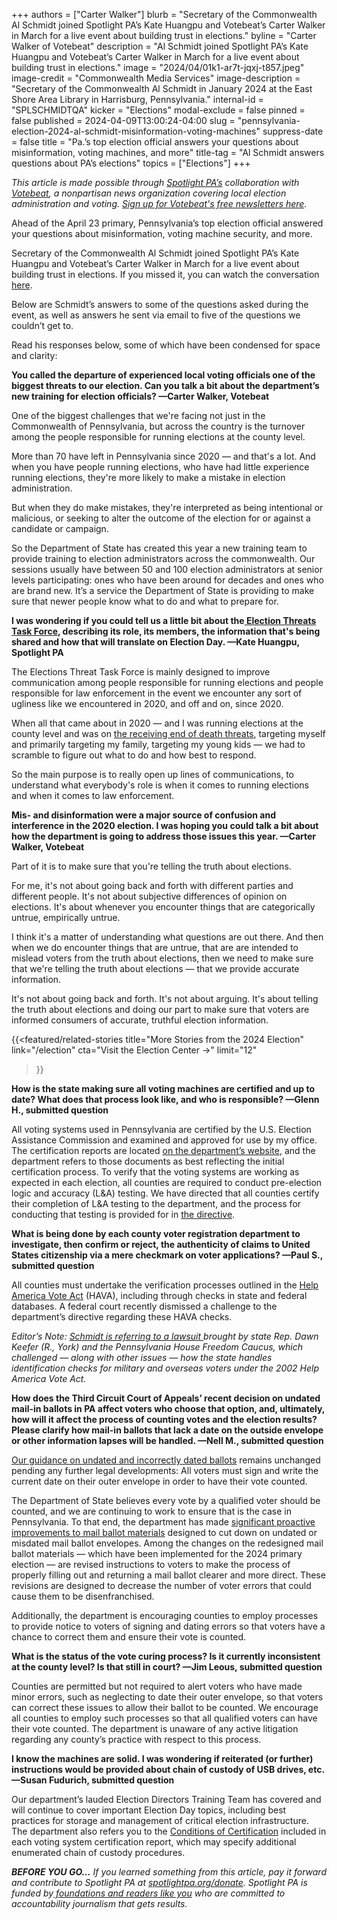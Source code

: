 +++
authors = ["Carter Walker"]
blurb = "Secretary of the Commonwealth Al Schmidt joined Spotlight PA’s Kate Huangpu and Votebeat’s Carter Walker in March for a live event about building trust in elections."
byline = "Carter Walker of Votebeat"
description = "Al Schmidt joined Spotlight PA’s Kate Huangpu and Votebeat’s Carter Walker in March for a live event about building trust in elections."
image = "2024/04/01k1-ar7t-jqxj-t857.jpeg"
image-credit = "Commonwealth Media Services"
image-description = "Secretary of the Commonwealth Al Schmidt in January 2024 at the East Shore Area Library in Harrisburg, Pennsylvania."
internal-id = "SPLSCHMIDTQA"
kicker = "Elections"
modal-exclude = false
pinned = false
published = 2024-04-09T13:00:24-04:00
slug = "pennsylvania-election-2024-al-schmidt-misinformation-voting-machines"
suppress-date = false
title = "Pa.’s top election official answers your questions about misinformation, voting machines, and more"
title-tag = "Al Schmidt answers questions about PA’s elections"
topics = ["Elections"]
+++

<em>This article is made possible through </em><a href="https://www.spotlightpa.org/"><em>Spotlight PA’s</em></a><em> collaboration with </em><a href="https://www.votebeat.org/"><em>Votebeat</em></a><em>, a nonpartisan news organization covering local election administration and voting. </em><a href="https://www.votebeat.org/newsletters/"><em>Sign up for Votebeat&#39;s free newsletters here</em></a><em>.</em>

Ahead of the April 23 primary, Pennsylvania’s top election official answered your questions about misinformation, voting machine security, and more.

Secretary of the Commonwealth Al Schmidt joined Spotlight PA’s Kate Huangpu and Votebeat’s Carter Walker in March for a live event about building trust in elections. If you missed it, you can watch the conversation <a href="https://www.spotlightpa.org/news/2024/03/pennsylvania-elections-2024-al-schmidt-election-security-disinformation-event/">here</a>.

Below are Schmidt’s answers to some of the questions asked during the event, as well as answers he sent via email to five of the questions we couldn’t get to.

Read his responses below, some of which have been condensed for space and clarity:

<script src="https://www.spotlightpa.org/embed.js" async></script><div data-spl-embed-version="1" data-spl-src="https://www.spotlightpa.org/embeds/newsletter/"></div>

<strong>You called the departure of experienced local voting officials one of the biggest threats to our election. Can you talk a bit about the department’s new training for election officials? —Carter Walker, Votebeat</strong>

One of the biggest challenges that we&#39;re facing not just in the Commonwealth of Pennsylvania, but across the country is the turnover among the people responsible for running elections at the county level.

More than 70 have left in Pennsylvania since 2020 — and that&#39;s a lot. And when you have people running elections, who have had little experience running elections, they&#39;re more likely to make a mistake in election administration.

But when they do make mistakes, they&#39;re interpreted as being intentional or malicious, or seeking to alter the outcome of the election for or against a candidate or campaign.

So the Department of State has created this year a new training team to provide training to election administrators across the commonwealth. Our sessions usually have between 50 and 100 election administrators at senior levels participating: ones who have been around for decades and ones who are brand new. It’s a service the Department of State is providing to make sure that newer people know what to do and what to prepare for.

<strong>I was wondering if you could tell us a little bit about the</strong><a href="https://www.governor.pa.gov/newsroom/governor-shapiro-launches-pennsylvania-election-threats-task-force-to-ensure-safe-secure-free-fair-election-this-november/"><strong> Election Threats Task Force</strong></a><strong>, describing its role, its members, the information that&#39;s being shared and how that will translate on Election Day. —Kate Huangpu, Spotlight PA</strong>

The Elections Threat Task Force is mainly designed to improve communication among people responsible for running elections and people responsible for law enforcement in the event we encounter any sort of ugliness like we encountered in 2020, and off and on, since 2020.

When all that came about in 2020 — and I was running elections at the county level and was on <a href="https://6abc.com/al-schmidt-testimony-philadelphia-city-commissioner-january-6-insurrection-capitol-attack/11955093/">the receiving end of death threats</a>, targeting myself and primarily targeting my family, targeting my young kids — we had to scramble to figure out what to do and how best to respond.

So the main purpose is to really open up lines of communications, to understand what everybody&#39;s role is when it comes to running elections and when it comes to law enforcement.

<strong>Mis- and disinformation were a major source of confusion and interference in the 2020 election. I was hoping you could talk a bit about how the department is going to address those issues this year. —Carter Walker, Votebeat</strong>

Part of it is to make sure that you&#39;re telling the truth about elections.

For me, it&#39;s not about going back and forth with different parties and different people. It&#39;s not about subjective differences of opinion on elections. It&#39;s about whenever you encounter things that are categorically untrue, empirically untrue.

I think it&#39;s a matter of understanding what questions are out there. And then when we do encounter things that are untrue, that are are intended to mislead voters from the truth about elections, then we need to make sure that we&#39;re telling the truth about elections — that we provide accurate information.

It&#39;s not about going back and forth. It&#39;s not about arguing. It&#39;s about telling the truth about elections and doing our part to make sure that voters are informed consumers of accurate, truthful election information.

{{<featured/related-stories 
  title="More Stories from the 2024 Election" 
  link="/election"
  cta="Visit the Election Center →"
  limit="12"
>}}

<strong>How is the state making sure all voting machines are certified and up to date? What does that process look like, and who is responsible? —Glenn H., submitted question</strong>

All voting systems used in Pennsylvania are certified by the U.S. Election Assistance Commission and examined and approved for use by my office. The certification reports are located <a href="https://www.dos.pa.gov/VotingElections/OtherServicesEvents/Pages/Voting-Systems.aspx">on the department’s website</a>, and the department refers to those documents as best reflecting the initial certification process. To verify that the voting systems are working as expected in each election, all counties are required to conduct pre-election logic and accuracy (L&amp;A) testing. We have directed that all counties certify their completion of L&amp;A testing to the department, and the process for conducting that testing is provided for in <a href="https://www.dos.pa.gov/VotingElections/OtherServicesEvents/Documents/2024-Directive-on-Logic-Accuracy-Testing-3.0.pdf">the directive</a>.

<strong>What is being done by each county voter registration department to investigate, then confirm or reject, the authenticity of claims to United States citizenship via a mere checkmark on voter applications? —Paul S., submitted question</strong>

All counties must undertake the verification processes outlined in the <a href="https://www.congress.gov/107/plaws/publ252/PLAW-107publ252.pdf">Help America Vote Act</a> (HAVA), including through checks in state and federal databases. A federal court recently dismissed a challenge to the department’s directive regarding these HAVA checks.

<em>Editor’s Note: </em><a href="https://penncapital-star.com/briefs/court-dismisses-pa-freedom-caucus-lawsuit-challenging-automatic-voter-registration/"><em>Schmidt is referring to a lawsuit </em></a><em>brought by state Rep. Dawn Keefer (R., York) and the Pennsylvania House Freedom Caucus, which challenged — along with other issues — how the state handles identification checks for military and overseas voters under the 2002 Help America Vote Act.</em>

<strong>How does the Third Circuit Court of Appeals’ recent decision on undated mail-in ballots in PA affect voters who choose that option, and, ultimately, how will it affect the process of counting votes and the election results? Please clarify how mail-in ballots that lack a date on the outside envelope or other information lapses will be handled. —Nell M., submitted question</strong>

<a href="https://www.dos.pa.gov/VotingElections/OtherServicesEvents/Documents/2023-04-03-Examination-Absentee-Mail-In-Ballot-Return-Envelopes-4.0.pdf">Our guidance on undated and incorrectly dated ballots</a> remains unchanged pending any further legal developments: All voters must sign and write the current date on their outer envelope in order to have their vote counted.

The Department of State believes every vote by a qualified voter should be counted, and we are continuing to work to ensure that is the case in Pennsylvania. To that end, the department has made <a href="https://www.media.pa.gov/pages/state-details.aspx?newsid=584">significant proactive improvements to mail ballot materials</a> designed to cut down on undated or misdated mail ballot envelopes. Among the changes on the redesigned mail ballot materials — which have been implemented for the 2024 primary election — are revised instructions to voters to make the process of properly filling out and returning a mail ballot clearer and more direct. These revisions are designed to decrease the number of voter errors that could cause them to be disenfranchised.

Additionally, the department is encouraging counties to employ processes to provide notice to voters of signing and dating errors so that voters have a chance to correct them and ensure their vote is counted.

<strong>What is the status of the vote curing process? Is it currently inconsistent at the county level? Is that still in court? —Jim Leous, submitted question</strong>

Counties are permitted but not required to alert voters who have made minor errors, such as neglecting to date their outer envelope, so that voters can correct these issues to allow their ballot to be counted. We encourage all counties to employ such processes so that all qualified voters can have their vote counted. The department is unaware of any active litigation regarding any county’s practice with respect to this process.

<script src="https://www.spotlightpa.org/embed.js" async></script><div data-spl-embed-version="1" data-spl-src="https://www.spotlightpa.org/embeds/donate/"></div>

<strong>I know the machines are solid. I was wondering if reiterated (or further) instructions would be provided about chain of custody of USB drives, etc. —Susan Fudurich, submitted question</strong>

Our department’s lauded Election Directors Training Team has covered and will continue to cover important Election Day topics, including best practices for storage and management of critical election infrastructure. The department also refers you to the <a href="https://www.dos.pa.gov/VotingElections/Documents/Voting%20Systems/ClearBallot/ClearVote-20-Secretarys-certification.pdf">Conditions of Certification</a> included in each voting system certification report, which may specify additional enumerated chain of custody procedures.

<strong><em>BEFORE YOU GO…</em></strong><em> If you learned something from this article, pay it forward and contribute to Spotlight PA at </em><a href="http://spotlightpa.org/donate"><em>spotlightpa.org/donate</em></a><em>. Spotlight PA is funded by</em><a href="https://www.spotlightpa.org/support"><em> foundations and readers like you</em></a><em> who are committed to accountability journalism that gets results.</em>

